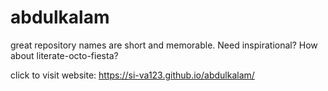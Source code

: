 # abdulkalam
great repository names are short and memorable. Need inspirational? How about literate-octo-fiesta?



click to visit website: https://si-va123.github.io/abdulkalam/

